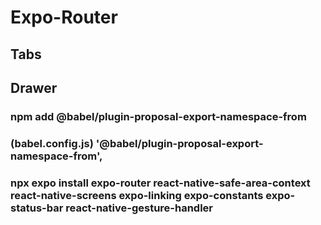 # Expo-Router

## Tabs

## Drawer

### npm add @babel/plugin-proposal-export-namespace-from

### (babel.config.js) '@babel/plugin-proposal-export-namespace-from',

### npx expo install expo-router react-native-safe-area-context react-native-screens expo-linking expo-constants expo-status-bar react-native-gesture-handler
